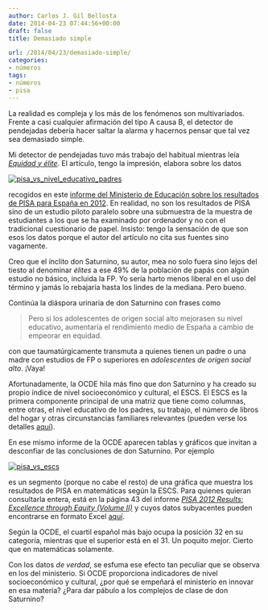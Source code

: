 ```yaml
---
author: Carlos J. Gil Bellosta
date: 2014-04-23 07:44:56+00:00
draft: false
title: Demasiado simple

url: /2014/04/23/demasiado-simple/
categories:
- números
tags:
- números
- pisa
---
```


La realidad es compleja y los más de los fenómenos son multivariados. Frente a casi cualquier afirmación del tipo A causa B, el detector de pendejadas debería hacer saltar la alarma y hacernos pensar que tal vez sea demasiado simple.

Mi detector de pendejadas tuvo más trabajo del habitual mientras leía [_Equidad y élite_](http://sociedad.elpais.com/sociedad/2014/04/01/actualidad/1396374385_539515.html). El artículo, tengo la impresión, elabora sobre los datos

[![pisa_vs_nivel_educativo_padres](/wp-uploads/2014/04/pisa_vs_nivel_educativo_padres.png)
](/wp-uploads/2014/04/pisa_vs_nivel_educativo_padres.png)

recogidos en este [informe del Ministerio de Educación sobre los resultados de PISA para España en 2012](http://www.mecd.gob.es/dctm/inee/internacional/pisa2012-resolucionproblemas/pisa2012cba-1-4-2014-web.pdf?documentId=0901e72b8190478c). En realidad, no son los resultados de PISA sino de un estudio piloto paralelo sobre una submuestra de la muestra de estudiantes a los que se ha examinado por ordenador y no con el tradicional cuestionario de papel. Insisto: tengo la sensación de que son esos los datos porque el autor del artículo no cita sus fuentes sino vagamente.

Creo que el ínclito don Saturnino, su autor, mea no solo fuera sino lejos del tiesto al denominar _élites_ a ese 49% de la población de papás con algún estudio no básico, incluida la FP. Yo sería harto menos liberal en el uso del término y jamás lo rebajaría hasta los lindes de la mediana. Pero bueno.

Continúa la diáspora urinaria de don Saturnino con frases como



<blockquote>Pero si los adolescentes de origen social alto mejorasen su nivel educativo, aumentaría el rendimiento medio de España a cambio de empeorar en equidad.</blockquote>



con que taumatúrgicamente transmuta a quienes tienen un padre o una madre con estudios de FP o superiores en _adolescentes de origen social alto_. ¡Vaya!

Afortunadamente, la OCDE hila más fino que don Saturnino y ha creado su propio índice de nivel socioeconómico y cultural, el ESCS. El ESCS es la primera componente principal de una matriz que tiene como columnas, entre otras, el nivel educativo de los padres, su trabajo, el número de libros del hogar y otras circunstancias familiares relevantes (pueden verse los detalles [aquí](http://www.oecd-ilibrary.org/education/pisa-2012-results-excellence-through-equity-volume-ii_9789264201132-en)).

En ese mismo informe de la OCDE aparecen tablas y gráficos que invitan a desconfiar de las conclusiones de don Saturnino. Por ejemplo

[![pisa_vs_escs](/wp-uploads/2014/04/pisa_vs_escs.png)
](/wp-uploads/2014/04/pisa_vs_escs.png)

es un segmento (porque no cabe el resto) de una gráfica que muestra los resultados de PISA en matemáticas según la ESCS. Para quienes quieran consultarla entera, está en la página 43 del informe _[PISA 2012 Results: Excellence through Equity (Volume II)](http://www.oecd-ilibrary.org/education/pisa-2012-results-excellence-through-equity-volume-ii_9789264201132-en)_ y cuyos datos subyacentes pueden encontrarse en formato Excel [aquí](http://dx.doi.org/10.1787/888932964813).

Según la OCDE, el cuartil español más bajo ocupa la posición 32 en su categoría, mientras que el superior está en el 31. Un poquito mejor. Cierto que en matemáticas solamente.

Con los datos _de verdad_, se esfuma ese efecto tan peculiar que se observa en los del ministerio. Si OCDE proporciona indicadores de nivel socioeconómico y cultural, ¿por qué se empeñará el ministerio en innovar en esa materia? ¿Para dar pábulo a los complejos de clase de don Saturnino?
